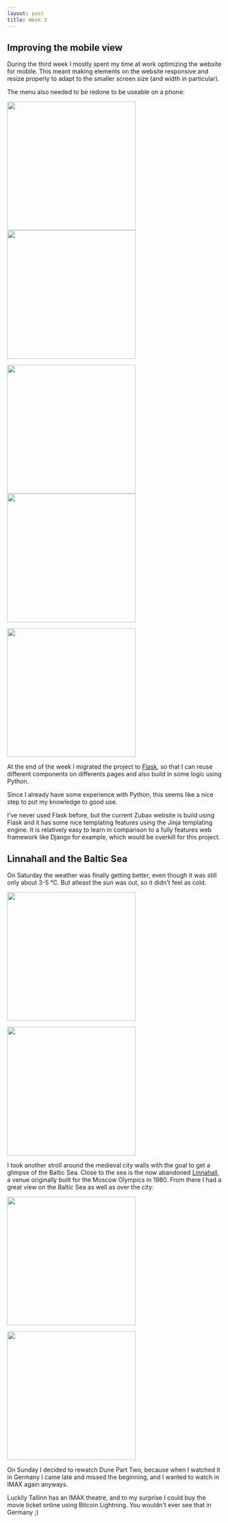 ```yaml
---
layout: post
title: Week 3
---
```


## Improving the mobile view

During the third week I mostly spent my time at work optimizing the website for mobile.
This meant making elements on the website responsive and resize properly to adapt to the smaller screen size (and width in particular).

The menu also needed to be redone to be useable on a phone:

<img src="/assets/image12.png" width="300"/>
<div style="display: flex; justify-content: start; gap: 1em; flex-wrap: wrap;">
  <img src="/assets/image13.png" width="300"/>
  <img src="/assets/image14.png" width="300"/>
</div>
<div style="display: flex; justify-content: start; gap: 1em; flex-wrap: wrap;">
  <img src="/assets/image15.png" width="300"/>
  <img src="/assets/image16.png" width="300"/>
</div>

At the end of the week I migrated the project to [Flask](https://flask.palletsprojects.com/en/3.0.x/), so that I can reuse different components on differents pages and also build in some logic using Python.

Since I already have some experience with Python, this seems like a nice step to put my knowledge to good use.

I've never used Flask before, but the current Zubax website is build using Flask and it has some nice templating features using the Jinja templating engine.
It is relatively easy to learn in comparison to a fully features web framework like Django for example, which would be overkill for this project.

## Linnahall and the Baltic Sea

On Saturday the weather was finally getting better, even though it was still only about 3-5 °C. But atleast the sun was out, so it didn't feel as cold.

<div style="display: flex; justify-content: start; gap: 1em; flex-wrap: wrap;">
  <img src="/assets/image17.jpg" width="300"/>
  <img src="/assets/image18.jpg" width="300"/>
</div>

I took another stroll around the medieval city walls with the goal to get a glimpse of the Baltic Sea. Close to the sea is the now abandoned [Linnahall](https://en.wikipedia.org/wiki/Linnahall), a venue originally built for the Moscow Olympics in 1980. From there I had a great view on the Baltic Sea as well as over the city:

<div style="display: flex; justify-content: start; gap: 1em; flex-wrap: wrap;">
  <img src="/assets/image19.jpg" width="300"/>
  <img src="/assets/image20.jpg" width="300"/>
</div>

On Sunday I decided to rewatch Dune Part Two, because when I watched it in Germany I came late and missed the beginning, and I wanted to watch in IMAX again anyways.

Luckily Tallinn has an IMAX theatre, and to my surprise I could buy the movie ticket online using Bitcoin Lightning. You wouldn't ever see that in Germany ;)
